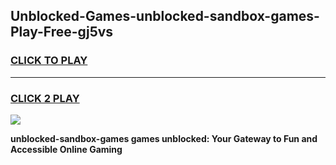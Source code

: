 
## Unblocked-Games-unblocked-sandbox-games-Play-Free-gj5vs
<h3>
<a href="https://premium76.site?title=unblocked-sandbox-games&ref=18A1">CLICK TO PLAY</a></h3>
<hr>

<h3>
<a href="https://premium76.site?title=unblocked-sandbox-games&ref=18A1">CLICK 2 PLAY</a>
  
</h3>

<a href="https://premium76.site?title=unblocked-sandbox-games&ref=18A1"><img src="https://clearcache.store/games.png"></a>


**unblocked-sandbox-games games unblocked: Your Gateway to Fun and Accessible Online Gaming**
